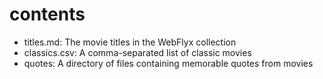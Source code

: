 # contents

* titles.md: The movie titles in the WebFlyx collection
* classics.csv: A comma-separated list of classic movies
* quotes: A directory of files containing memorable quotes from movies

